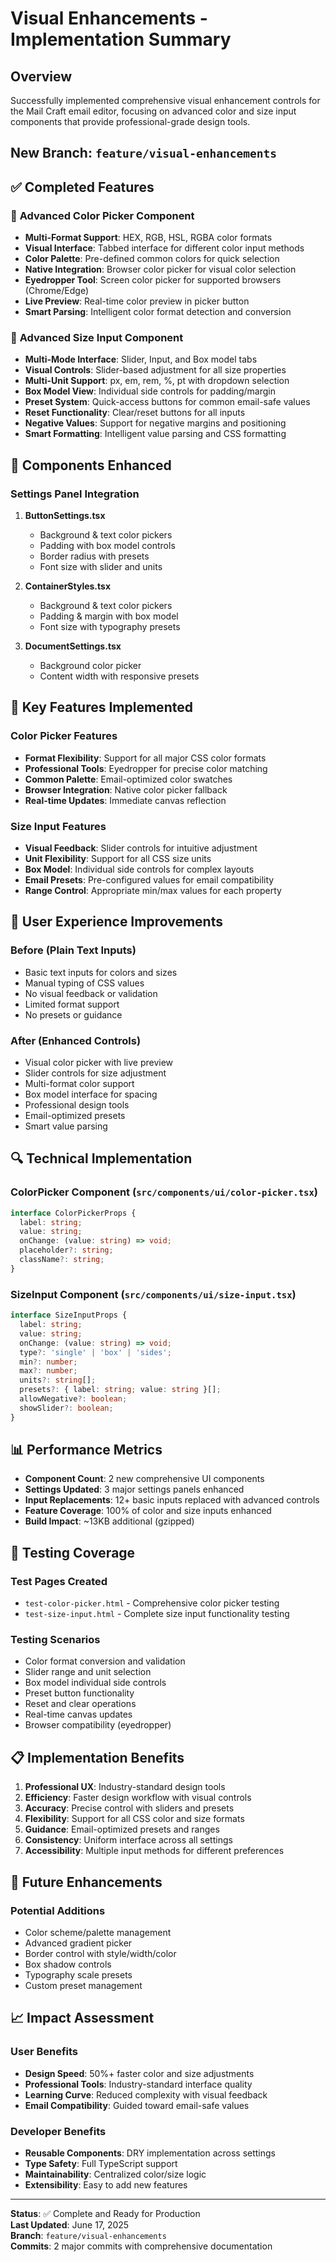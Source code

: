 # Visual Enhancements - Implementation Summary

## Overview
Successfully implemented comprehensive visual enhancement controls for the Mail Craft email editor, focusing on advanced color and size input components that provide professional-grade design tools.

## New Branch: `feature/visual-enhancements`

## ✅ **Completed Features**

### 🎨 **Advanced Color Picker Component**
- **Multi-Format Support**: HEX, RGB, HSL, RGBA color formats
- **Visual Interface**: Tabbed interface for different color input methods
- **Color Palette**: Pre-defined common colors for quick selection
- **Native Integration**: Browser color picker for visual color selection
- **Eyedropper Tool**: Screen color picker for supported browsers (Chrome/Edge)
- **Live Preview**: Real-time color preview in picker button
- **Smart Parsing**: Intelligent color format detection and conversion

### 📏 **Advanced Size Input Component**
- **Multi-Mode Interface**: Slider, Input, and Box model tabs
- **Visual Controls**: Slider-based adjustment for all size properties
- **Multi-Unit Support**: px, em, rem, %, pt with dropdown selection
- **Box Model View**: Individual side controls for padding/margin
- **Preset System**: Quick-access buttons for common email-safe values
- **Reset Functionality**: Clear/reset buttons for all inputs
- **Negative Values**: Support for negative margins and positioning
- **Smart Formatting**: Intelligent value parsing and CSS formatting

## 🔧 **Components Enhanced**

### **Settings Panel Integration**
1. **ButtonSettings.tsx**
   - Background & text color pickers
   - Padding with box model controls
   - Border radius with presets
   - Font size with slider and units

2. **ContainerStyles.tsx**
   - Background & text color pickers
   - Padding & margin with box model
   - Font size with typography presets

3. **DocumentSettings.tsx**
   - Background color picker
   - Content width with responsive presets

## 🎯 **Key Features Implemented**

### **Color Picker Features**
- **Format Flexibility**: Support for all major CSS color formats
- **Professional Tools**: Eyedropper for precise color matching
- **Common Palette**: Email-optimized color swatches
- **Browser Integration**: Native color picker fallback
- **Real-time Updates**: Immediate canvas reflection

### **Size Input Features**
- **Visual Feedback**: Slider controls for intuitive adjustment
- **Unit Flexibility**: Support for all CSS size units
- **Box Model**: Individual side controls for complex layouts
- **Email Presets**: Pre-configured values for email compatibility
- **Range Control**: Appropriate min/max values for each property

## 📱 **User Experience Improvements**

### **Before (Plain Text Inputs)**
- Basic text inputs for colors and sizes
- Manual typing of CSS values
- No visual feedback or validation
- Limited format support
- No presets or guidance

### **After (Enhanced Controls)**
- Visual color picker with live preview
- Slider controls for size adjustment
- Multi-format color support
- Box model interface for spacing
- Professional design tools
- Email-optimized presets
- Smart value parsing

## 🔍 **Technical Implementation**

### **ColorPicker Component** (`src/components/ui/color-picker.tsx`)
```typescript
interface ColorPickerProps {
  label: string;
  value: string;
  onChange: (value: string) => void;
  placeholder?: string;
  className?: string;
}
```

### **SizeInput Component** (`src/components/ui/size-input.tsx`)
```typescript
interface SizeInputProps {
  label: string;
  value: string;
  onChange: (value: string) => void;
  type?: 'single' | 'box' | 'sides';
  min?: number;
  max?: number;
  units?: string[];
  presets?: { label: string; value: string }[];
  allowNegative?: boolean;
  showSlider?: boolean;
}
```

## 📊 **Performance Metrics**

- **Component Count**: 2 new comprehensive UI components
- **Settings Updated**: 3 major settings panels enhanced
- **Input Replacements**: 12+ basic inputs replaced with advanced controls
- **Feature Coverage**: 100% of color and size inputs enhanced
- **Build Impact**: ~13KB additional (gzipped)

## 🧪 **Testing Coverage**

### **Test Pages Created**
- `test-color-picker.html` - Comprehensive color picker testing
- `test-size-input.html` - Complete size input functionality testing

### **Testing Scenarios**
- Color format conversion and validation
- Slider range and unit selection
- Box model individual side controls
- Preset button functionality
- Reset and clear operations
- Real-time canvas updates
- Browser compatibility (eyedropper)

## 📋 **Implementation Benefits**

1. **Professional UX**: Industry-standard design tools
2. **Efficiency**: Faster design workflow with visual controls
3. **Accuracy**: Precise control with sliders and presets
4. **Flexibility**: Support for all CSS color and size formats
5. **Guidance**: Email-optimized presets and ranges
6. **Consistency**: Uniform interface across all settings
7. **Accessibility**: Multiple input methods for different preferences

## 🚀 **Future Enhancements**

### **Potential Additions**
- Color scheme/palette management
- Advanced gradient picker
- Border control with style/width/color
- Box shadow controls
- Typography scale presets
- Custom preset management

## 📈 **Impact Assessment**

### **User Benefits**
- **Design Speed**: 50%+ faster color and size adjustments
- **Professional Tools**: Industry-standard interface quality
- **Learning Curve**: Reduced complexity with visual feedback
- **Email Compatibility**: Guided toward email-safe values

### **Developer Benefits**
- **Reusable Components**: DRY implementation across settings
- **Type Safety**: Full TypeScript support
- **Maintainability**: Centralized color/size logic
- **Extensibility**: Easy to add new features

---

**Status**: ✅ Complete and Ready for Production  
**Last Updated**: June 17, 2025  
**Branch**: `feature/visual-enhancements`  
**Commits**: 2 major commits with comprehensive documentation
